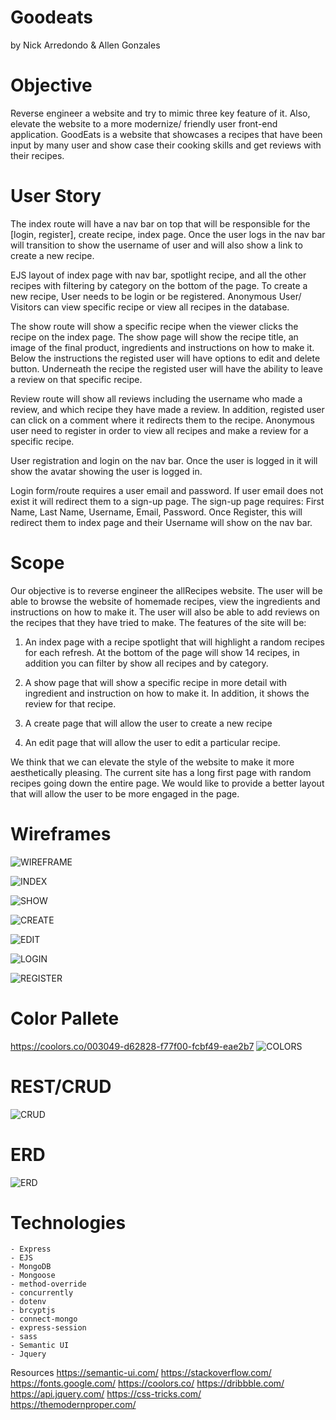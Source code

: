 # Goodeats 
by Nick Arredondo & Allen Gonzales

# Objective
Reverse engineer a website and try to mimic three key feature of it. Also, elevate the website to a more modernize/ friendly user front-end application. 
GoodEats is a website that showcases a recipes that have been input by many user and show case their cooking skills and get reviews with their recipes. 

# User Story
The index route will have a nav bar on top that will be responsible for the [login, register], create recipe, index page. Once the user logs in the nav bar will transition to show the username of user and will also show a link to create a new recipe.

EJS layout of index page with nav bar, spotlight recipe, and all the other recipes with filtering by category on the bottom of the page. 
To create a new recipe, User needs to be login or be registered. Anonymous User/ Visitors can view specific recipe or view all recipes in the database. 

The show route will show a specific recipe when the viewer clicks the recipe on the index page. The show page will show the recipe title, an image of the final product, ingredients and instructions on how to make it. Below the instructions the registed user will have options to edit and delete button. Underneath the recipe the registed user will have the ability to leave a review on that specific recipe. 

Review route will show all reviews including the username who made a review, and which recipe they have made a review. In addition, registed user can click on a comment where
it redirects them to the recipe. Anonymous user need to register in order to view all recipes and make a review for a specific recipe. 

User registration and login on the nav bar. Once the user is logged in it will show the avatar showing the user is logged in. 

Login form/route requires a user email and password. If user email does not exist it will redirect them to a sign-up page. The sign-up page requires: First Name, Last Name, Username, Email, Password. Once Register, this will redirect them to index page and their Username will show on the nav bar. 


# Scope
Our objective is to reverse engineer the allRecipes website. The user will be able to browse the website of homemade recipes, view the ingredients and instructions on how to make it. The user will also be able to add reviews on the recipes that they have tried to make. The features of the site will be: 

1. An index page with a recipe spotlight that will highlight a random recipes for each refresh. At the bottom of the page will show 14 recipes, in addition you can filter by 
show all recipes and by category.

2. A show page that will show a specific recipe in more detail with ingredient and instruction on how to make it. In addition, it shows the review for that recipe. 

3. A create page that will allow the user to create a new recipe 

4. An edit page that will allow the user to edit a particular recipe. 

We think that we can elevate the style of the website to make it more aesthetically pleasing. The current site has a long first page with random recipes going down the entire page.  We would like to provide a better layout that will allow the user to be more engaged in the page. 

# Wireframes
![WIREFRAME](https://i.imgur.com/I7F2O9o.png)

![INDEX](https://i.imgur.com/dn2l1FB.png)

![SHOW](https://i.imgur.com/KQsoBSf.png)

![CREATE](https://i.imgur.com/4zuH3we.png)

![EDIT](https://i.imgur.com/GMvMXz2.png)

![LOGIN](https://i.imgur.com/XLz4zsb.png)

![REGISTER](https://i.imgur.com/TWHZGfR.png)

# Color Pallete
https://coolors.co/003049-d62828-f77f00-fcbf49-eae2b7
![COLORS](https://coolors.co/003049-d62828-f77f00-fcbf49-eae2b7)

# REST/CRUD 
![CRUD](https://i.imgur.com/Hhvigks.png)

# ERD 
![ERD](https://i.imgur.com/mhELHcH.png)

# Technologies
    - Express
    - EJS
    - MongoDB
    - Mongoose
    - method-override
    - concurrently
    - dotenv
    - brcyptjs
    - connect-mongo
    - express-session
    - sass
    - Semantic UI
    - Jquery

Resources
https://semantic-ui.com/
https://stackoverflow.com/
https://fonts.google.com/
https://coolors.co/
https://dribbble.com/
https://api.jquery.com/
https://css-tricks.com/
https://themodernproper.com/
